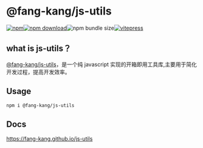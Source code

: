 # @fang-kang/js-utils

[![npm](https://img.shields.io/npm/v/@fang-kang/js-utils)](https://www.npmjs.com/package/@fang-kang/js-utils)[![npm download](https://img.shields.io/npm/dm/@fang-kang/js-utils.svg?style=flat-square)](https://npmjs.org/package/@fang-kang/js-utils)![npm bundle size](https://img.shields.io/bundlephobia/min/@fang-kang/js-utils)[![vitepress](https://img.shields.io/badge/docs%20by-vitepress-blue?style=flat-square)](https://github.com/vuejs/vitepress)

## what is js-utils？

[@fang-kang/js-utils](https://github.com/fang-kang/js-utils)，是一个纯 javascript 实现的开箱即用工具库,主要用于简化开发过程，提高开发效率。

## Usage

```bash
npm i @fang-kang/js-utils
```

## Docs

<https://fang-kang.github.io/js-utils>
